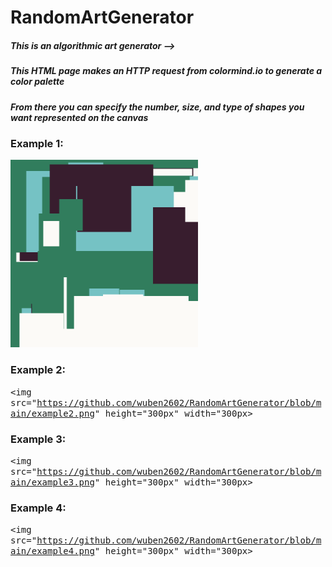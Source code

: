 # RandomArtGenerator
##### This is an algorithmic art generator -->

##### This HTML page makes an HTTP request from colormind.io to generate a color palette

##### From there you can specify the number, size, and type of shapes you want represented on the canvas

### Example 1:
<kbd><img src="https://github.com/wuben2602/RandomArtGenerator/blob/main/example1.png" height="300px" width="300px"></kbd>
### Example 2:
<kbd><img src="https://github.com/wuben2602/RandomArtGenerator/blob/main/example2.png" height="300px" width="300px></kbd>
### Example 3:
<kbd><img src="https://github.com/wuben2602/RandomArtGenerator/blob/main/example3.png" height="300px" width="300px></kbd>
### Example 4:
<kbd><img src="https://github.com/wuben2602/RandomArtGenerator/blob/main/example4.png" height="300px" width="300px></kbd>
